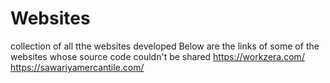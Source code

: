 # Websites
collection of all tthe websites developed
Below are the links of some of the websites whose source code couldn't be shared
https://workzera.com/
https://sawariyamercantile.com/
